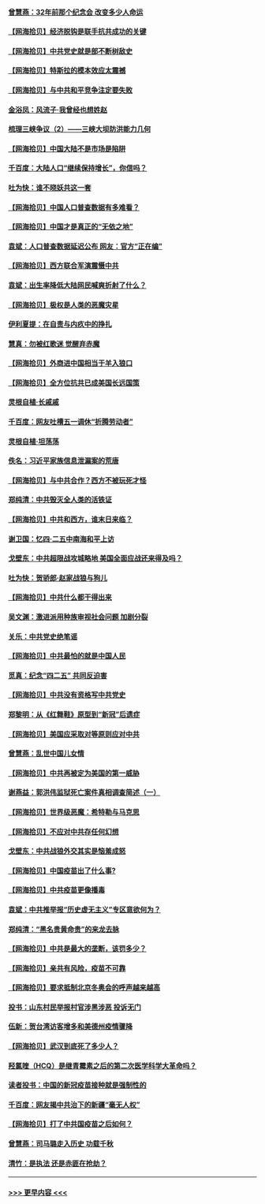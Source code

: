 #### [曾慧燕：32年前那个纪念会 改变多少人命运](../pages/nsc993/n12934233.md?t=05100552) 
#### [【网海拾贝】经济脱钩是联手抗共成功的关键](../pages/nsc993/n12934176.md?t=05100552) 
#### [【网海拾贝】中共党史就是部不断树敌史](../pages/nsc993/n12932844.md?t=05100552) 
#### [【网海拾贝】特斯拉的模本效应太震撼](../pages/nsc993/n12925626.md?t=05100552) 
#### [【网海拾贝】与中共和平竞争注定要失败](../pages/nsc993/n12923326.md?t=05100552) 
#### [金浴凤：风流子‧我曾经也想姓赵](../pages/nsc993/n12920911.md?t=05100552) 
#### [梳理三峡争议（2）——三峡大坝防洪能力几何](../pages/nsc993/n12920173.md?t=05100552) 
#### [【网海拾贝】中国大陆不是市场是陷阱](../pages/nsc993/n12920143.md?t=05100552) 
#### [千百度：大陆人口“继续保持增长”，你信吗？](../pages/nsc993/n12918946.md?t=05100552) 
#### [吐为快：谁不晓妖共这一套](../pages/nsc993/n12918941.md?t=05100552) 
#### [【网海拾贝】中国人口普查数据有多难看？](../pages/nsc993/n12917822.md?t=05100552) 
#### [【网海拾贝】中国才是真正的“无依之地”](../pages/nsc993/n12915845.md?t=05100552) 
#### [袁斌：人口普查数据延迟公布 网友：官方“正在编”](../pages/nsc993/n12915748.md?t=05100552) 
#### [【网海拾贝】西方联合军演震慑中共](../pages/nsc993/n12913466.md?t=05100552) 
#### [袁斌：出生率降低大陆网民喊爽折射了什么？](../pages/nsc993/n12913365.md?t=05100552) 
#### [【网海拾贝】极权是人类的恶魔灾星](../pages/nsc993/n12910697.md?t=05100552) 
#### [伊利夏提：在自责与内疚中的挣扎](../pages/nsc993/n12910493.md?t=05100552) 
#### [慧真：勿被红歌迷 觉醒弃赤魔](../pages/nsc993/n12910485.md?t=05100552) 
#### [【网海拾贝】外商进中国相当于羊入狼口](../pages/nsc993/n12908274.md?t=05100552) 
#### [【网海拾贝】全方位抗共已成美国长远国策](../pages/nsc993/n12906878.md?t=05100552) 
#### [灵根自植‧长戚戚](../pages/nsc993/n12905585.md?t=05100552) 
#### [千百度：网友吐槽五一调休“折腾劳动者”](../pages/nsc993/n12905934.md?t=05100552) 
#### [灵根自植‧坦荡荡](../pages/nsc993/n12905562.md?t=05100552) 
#### [佚名：习近平家族信息泄漏案的荒唐](../pages/nsc993/n12904705.md?t=05100552) 
#### [【网海拾贝】与中共合作？西方不被玩死才怪](../pages/nsc993/n12903873.md?t=05100552) 
#### [郑纯清：中共毁灭全人类的活铁证](../pages/nsc993/n12903785.md?t=05100552) 
#### [【网海拾贝】中共和西方，谁末日来临？](../pages/nsc993/n12903482.md?t=05100552) 
#### [谢卫国：忆四‧二五中南海和平上访](../pages/nsc993/n12902192.md?t=05100552) 
#### [戈壁东：中共超限战攻城略地 美国全面应战还来得及吗？](../pages/nsc993/n12902297.md?t=05100552) 
#### [吐为快：贺骄郎‧赵家战狼与狗儿](../pages/nsc993/n12902280.md?t=05100552) 
#### [【网海拾贝】中共什么都干得出来](../pages/nsc993/n12897500.md?t=05100552) 
#### [吴文渊：激进派用种族审视社会问题 加剧分裂](../pages/nsc993/n12893881.md?t=05100552) 
#### [关乐：中共党史绝笔谣](../pages/nsc993/n12897270.md?t=05100552) 
#### [【网海拾贝】中共最怕的就是中国人民](../pages/nsc993/n12894705.md?t=05100552) 
#### [觅真：纪念“四二五” 共同反迫害](../pages/nsc993/n12894553.md?t=05100552) 
#### [【网海拾贝】中共没有资格写中共党史](../pages/nsc993/n12892231.md?t=05100552) 
#### [郑黎明：从《红舞鞋》原型到“新冠”后遗症](../pages/nsc993/n12890469.md?t=05100552) 
#### [【网海拾贝】美国应采取对等原则应对中共](../pages/nsc993/n12889176.md?t=05100552) 
#### [曾慧燕：乱世中国儿女情](../pages/nsc993/n12887931.md?t=05100552) 
#### [【网海拾贝】中共再被定为美国的第一威胁](../pages/nsc993/n12887580.md?t=05100552) 
#### [谢燕益：郭洪伟监狱死亡案件真相调查简述（一）](../pages/nsc993/n12885648.md?t=05100552) 
#### [【网海拾贝】世界级恶魔：希特勒与马克思](../pages/nsc993/n12884062.md?t=05100552) 
#### [【网海拾贝】不应对中共存任何幻想](../pages/nsc993/n12881460.md?t=05100552) 
#### [戈壁东：中共战狼外交其实是恼羞成怒](../pages/nsc993/n12880392.md?t=05100552) 
#### [【网海拾贝】中国疫苗出了什么事?](../pages/nsc993/n12879124.md?t=05100552) 
#### [【网海拾贝】中共疫苗更像播毒](../pages/nsc993/n12876631.md?t=05100552) 
#### [袁斌：中共推举报“历史虚无主义”专区意欲何为？](../pages/nsc993/n12876530.md?t=05100552) 
#### [郑纯清：“黑名贵黄命贵”的来龙去脉](../pages/nsc993/n12875589.md?t=05100552) 
#### [【网海拾贝】中共是最大的垄断，该罚多少？](../pages/nsc993/n12874006.md?t=05100552) 
#### [【网海拾贝】亲共有风险，疫苗不可靠](../pages/nsc993/n12872224.md?t=05100552) 
#### [【网海拾贝】要求抵制北京冬奥会的呼声越来越高](../pages/nsc993/n12868962.md?t=05100552) 
#### [投书：山东村民举报村官涉黑涉恶 投诉无门](../pages/nsc993/n12869726.md?t=05100552) 
#### [伍新：贺台湾访客增多和美德州疫情骤降](../pages/nsc993/n12865651.md?t=05100552) 
#### [【网海拾贝】武汉到底死了多少人？](../pages/nsc993/n12863707.md?t=05100552) 
#### [羟氯喹（HCQ）是继青霉素之后的第二次医学科学大革命吗？](../pages/nsc993/n12638564.md?t=05100552) 
#### [读者投书：中国的新冠疫苗接种就是强制性的](../pages/nsc993/n12859932.md?t=05100552) 
#### [千百度：网友揭中共治下的新疆“毫无人权”](../pages/nsc993/n12858385.md?t=05100552) 
#### [【网海拾贝】打了中共国疫苗之后如何？](../pages/nsc993/n12857866.md?t=05100552) 
#### [曾慧燕：司马璐走入历史 功载千秋](../pages/nsc993/n12856996.md?t=05100552) 
#### [清竹：是执法 还是赤匪在抢劫？](../pages/nsc993/n12856952.md?t=05100552) 

----
#### [ >>> 更早内容 <<< ](../indexes/nsc993-earlier.md)
